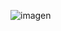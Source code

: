 ![imagen](https://user-images.githubusercontent.com/125598881/235227300-b7dcba70-392a-4f91-a474-13479d5b75b0.png)
